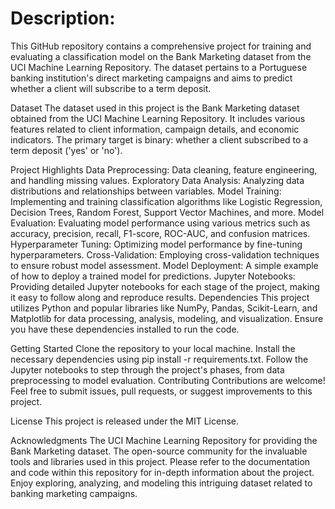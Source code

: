 # Description:
This GitHub repository contains a comprehensive project for training and evaluating a classification model on the Bank Marketing dataset from the UCI Machine Learning Repository. The dataset pertains to a Portuguese banking institution's direct marketing campaigns and aims to predict whether a client will subscribe to a term deposit.

Dataset
The dataset used in this project is the Bank Marketing dataset obtained from the UCI Machine Learning Repository. It includes various features related to client information, campaign details, and economic indicators. The primary target is binary: whether a client subscribed to a term deposit ('yes' or 'no').

Project Highlights
Data Preprocessing: Data cleaning, feature engineering, and handling missing values.
Exploratory Data Analysis: Analyzing data distributions and relationships between variables.
Model Training: Implementing and training classification algorithms like Logistic Regression, Decision Trees, Random Forest, Support Vector Machines, and more.
Model Evaluation: Evaluating model performance using various metrics such as accuracy, precision, recall, F1-score, ROC-AUC, and confusion matrices.
Hyperparameter Tuning: Optimizing model performance by fine-tuning hyperparameters.
Cross-Validation: Employing cross-validation techniques to ensure robust model assessment.
Model Deployment: A simple example of how to deploy a trained model for predictions.
Jupyter Notebooks: Providing detailed Jupyter notebooks for each stage of the project, making it easy to follow along and reproduce results.
Dependencies
This project utilizes Python and popular libraries like NumPy, Pandas, Scikit-Learn, and Matplotlib for data processing, analysis, modeling, and visualization. Ensure you have these dependencies installed to run the code.

Getting Started
Clone the repository to your local machine.
Install the necessary dependencies using pip install -r requirements.txt.
Follow the Jupyter notebooks to step through the project's phases, from data preprocessing to model evaluation.
Contributing
Contributions are welcome! Feel free to submit issues, pull requests, or suggest improvements to this project.

License
This project is released under the MIT License.

Acknowledgments
The UCI Machine Learning Repository for providing the Bank Marketing dataset.
The open-source community for the invaluable tools and libraries used in this project.
Please refer to the documentation and code within this repository for in-depth information about the project. Enjoy exploring, analyzing, and modeling this intriguing dataset related to banking marketing campaigns.
